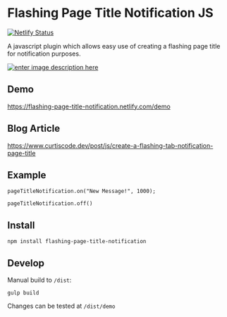# Flashing Page Title Notification JS

[![Netlify Status](https://api.netlify.com/api/v1/badges/ea404321-93fd-4514-bba4-8a4965a7244d/deploy-status)](https://app.netlify.com/sites/flashing-page-title-notification/deploys)

A javascript plugin which allows easy use of creating a flashing page title for notification purposes.

[![enter image description here][1]][1]


  [1]: https://i.stack.imgur.com/e2O3j.gif

## Demo

https://flashing-page-title-notification.netlify.com/demo

## Blog Article

https://www.curtiscode.dev/post/js/create-a-flashing-tab-notification-page-title

## Example

```
pageTitleNotification.on("New Message!", 1000);

pageTitleNotification.off()
```


## Install

```
npm install flashing-page-title-notification
```

## Develop

Manual build to `/dist`:

```
gulp build
```

Changes can be tested at `/dist/demo`
